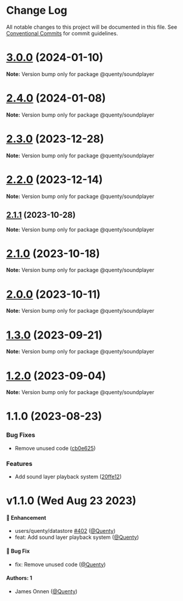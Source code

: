 # Change Log

All notable changes to this project will be documented in this file.
See [Conventional Commits](https://conventionalcommits.org) for commit guidelines.

# [3.0.0](https://github.com/Quenty/NevermoreEngine/compare/@quenty/soundplayer@2.4.0...@quenty/soundplayer@3.0.0) (2024-01-10)

**Note:** Version bump only for package @quenty/soundplayer





# [2.4.0](https://github.com/Quenty/NevermoreEngine/compare/@quenty/soundplayer@2.3.0...@quenty/soundplayer@2.4.0) (2024-01-08)

**Note:** Version bump only for package @quenty/soundplayer





# [2.3.0](https://github.com/Quenty/NevermoreEngine/compare/@quenty/soundplayer@2.2.0...@quenty/soundplayer@2.3.0) (2023-12-28)

**Note:** Version bump only for package @quenty/soundplayer





# [2.2.0](https://github.com/Quenty/NevermoreEngine/compare/@quenty/soundplayer@2.1.1...@quenty/soundplayer@2.2.0) (2023-12-14)

**Note:** Version bump only for package @quenty/soundplayer





## [2.1.1](https://github.com/Quenty/NevermoreEngine/compare/@quenty/soundplayer@2.1.0...@quenty/soundplayer@2.1.1) (2023-10-28)

**Note:** Version bump only for package @quenty/soundplayer





# [2.1.0](https://github.com/Quenty/NevermoreEngine/compare/@quenty/soundplayer@2.0.0...@quenty/soundplayer@2.1.0) (2023-10-18)

**Note:** Version bump only for package @quenty/soundplayer





# [2.0.0](https://github.com/Quenty/NevermoreEngine/compare/@quenty/soundplayer@1.3.0...@quenty/soundplayer@2.0.0) (2023-10-11)

**Note:** Version bump only for package @quenty/soundplayer





# [1.3.0](https://github.com/Quenty/NevermoreEngine/compare/@quenty/soundplayer@1.2.0...@quenty/soundplayer@1.3.0) (2023-09-21)

**Note:** Version bump only for package @quenty/soundplayer





# [1.2.0](https://github.com/Quenty/NevermoreEngine/compare/@quenty/soundplayer@1.1.0...@quenty/soundplayer@1.2.0) (2023-09-04)

**Note:** Version bump only for package @quenty/soundplayer





# 1.1.0 (2023-08-23)


### Bug Fixes

* Remove unused code ([cb0e625](https://github.com/Quenty/NevermoreEngine/commit/cb0e62593e010fb6df9779f885e9abf9754f871c))


### Features

* Add sound layer playback system ([20ffe12](https://github.com/Quenty/NevermoreEngine/commit/20ffe12c1029f618ed689961ab5990c7da6855f7))





# v1.1.0 (Wed Aug 23 2023)

#### 🚀 Enhancement

- users/quenty/datastore [#402](https://github.com/Quenty/NevermoreEngine/pull/402) ([@Quenty](https://github.com/Quenty))
- feat: Add sound layer playback system ([@Quenty](https://github.com/Quenty))

#### 🐛 Bug Fix

- fix: Remove unused code ([@Quenty](https://github.com/Quenty))

#### Authors: 1

- James Onnen ([@Quenty](https://github.com/Quenty))

